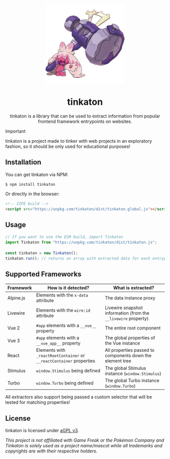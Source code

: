 <div align='center'>
  <img width=250px src='.github/images/tinkaton.png?raw=true'>

  <h1>tinkaton</h1>
  <p>tinkaton is a library that can be used to extract information from popular frontend framework entrypoints on websites.</p>
</div>

> [!IMPORTANT]
> tinkaton is a project made to tinker with web projects in an exploratory fashion, so it should be only used for educational purposes!

## Installation

You can get tinkaton via NPM:

```shell
$ npm install tinkaton
```

Or directly in the browser:

```html
<!-- IIFE build -->
<script src="https://unpkg.com/tinkaton/dist/tinkaton.global.js"></script>
```

## Usage

```js
// If you want to use the ESM build, import Tinkaton
import Tinkaton from "https://unpkg.com/tinkaton/dist/tinkaton.js";

const tinkaton = new Tinkaton();
tinkaton.run(); // returns an array with extracted data for each entrypoint found
```

## Supported Frameworks

| Framework | How is it detected?                                                  | What is extracted?                                             |
|-----------|----------------------------------------------------------------------|----------------------------------------------------------------|
| Alpine.js | Elements with the `x-data` attribute                                 | The data instance proxy                                        |
| Livewire  | Elements with the `wire:id` attribute                                | Livewire snapshot information (from the `__livewire` property) |
| Vue 2     | `#app` elements with a `__vue__` property                            | The entire root component                                      |
| Vue 3     | `#app` elements with a `__vue_app__` property                        | The global properties of the Vue instance                      |
| React     | Elements with `_reactRootContainer` or `__reactContainer` properties | All properties passed to components down the element tree      |
| Stimulus  | `window.Stimulus` being defined                                      | The global Stimulus instance (`window.Stimulus`)               |
| Turbo     | `window.Turbo` being defined                                         | The global Turbo instance (`window.Turbo`)                     |

All extractors also support being passed a custom selector that will be tested for matching properties!

## License

tinkaton is licensed under [aGPL v3](./LICENSE).

_This project is not affiliated with Game Freak or the Pokémon Company and Tinkaton is solely used as a project name/mascot while all trademarks and copyrights are with their respective holders._